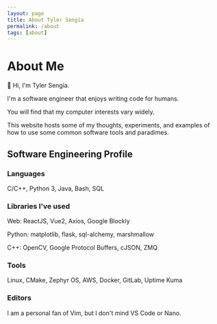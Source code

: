 ```yaml
---
layout: page
title: About Tyler Sengia
permalink: /about
tags: [about]
---
```


# About Me
👋 Hi, I'm Tyler Sengia.  

I'm a software engineer that enjoys writing code for humans.  

You will find that my computer interests vary widely.

This website hosts some of my thoughts, experiments, and examples of how to use some common software tools and paradimes.

## Software Engineering Profile
### Languages
C/C++, Python 3, Java, Bash, SQL  

### Libraries I've used
Web: ReactJS, Vue2, Axios, Google Blockly  

Python: matplotlib, flask, sql-alchemy, marshmallow  

C++: OpenCV, Google Protocol Buffers, cJSON, ZMQ   

### Tools
Linux, CMake, Zephyr OS, AWS, Docker, GitLab, Uptime Kuma  

### Editors
I am a personal fan of Vim, but I don't mind VS Code or Nano.
